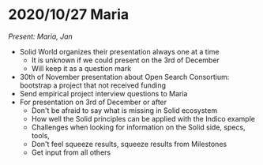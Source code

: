 # 2020/10/27 Maria

*Present: Maria, Jan*

* Solid World organizes their presentation always one at a time
  * It is unknown if we could present on the 3rd of December
  * Will keep it as a question mark
* 30th of November presentation about Open Search Consortium: bootstrap a project that not received funding
* Send empirical project interview questions to Maria
* For presentation on 3rd of December or after
  * Don't be afraid to say what is missing in Solid ecosystem
  * How well the Solid principles can be applied with the Indico example
  * Challenges when looking for information on the Solid side, specs, tools,
  * Don't feel squeeze results, squeeze results from Milestones
  * Get input from all others
